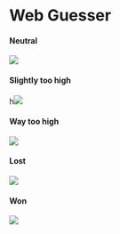 # Web Guesser
#### Neutral
![](https://user-images.githubusercontent.com/20524783/33432698-4c54b232-d5d9-11e7-908d-a2a77722f29e.png)
#### Slightly too high
h![](https://user-images.githubusercontent.com/20524783/33432720-672df10e-d5d9-11e7-91f8-41ff5d296b7e.png)
#### Way too high
![](https://user-images.githubusercontent.com/20524783/33432766-8485233a-d5d9-11e7-99d6-2460c7ad8fef.png)
#### Lost
![](https://user-images.githubusercontent.com/20524783/33432783-90517bb4-d5d9-11e7-8c34-a36d108c5183.png)
#### Won
![](https://user-images.githubusercontent.com/20524783/33432791-99dde2a8-d5d9-11e7-8df1-155c6f497122.png)
